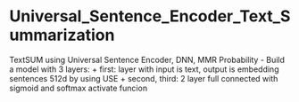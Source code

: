 # Universal_Sentence_Encoder_Text_Summarization

TextSUM using Universal Sentence Encoder, DNN, MMR Probability 
    - Build a model with 3 layers:
          + first: layer with input is text, output is embedding sentences 512d by using USE
          + second, third: 2 layer full connected with sigmoid and softmax activate funcion
